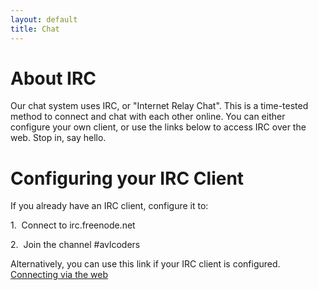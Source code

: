 ```yaml
---
layout: default
title: Chat
---
```


# About IRC

Our chat system uses IRC, or "Internet Relay Chat". This is a time-tested method to connect and chat with each other online. You can either configure your own client, or use the links below to access IRC over the web. Stop in, say hello.

# Configuring your IRC Client

If you already have an IRC client, configure it to:

1.&nbsp; Connect to irc.freenode.net

2.&nbsp; Join the channel #avlcoders

Alternatively, you can use this link if your IRC client is configured.
[Connecting via the web](http://webchat.freenode.net/?channels=avlcoders&uio=d4)
